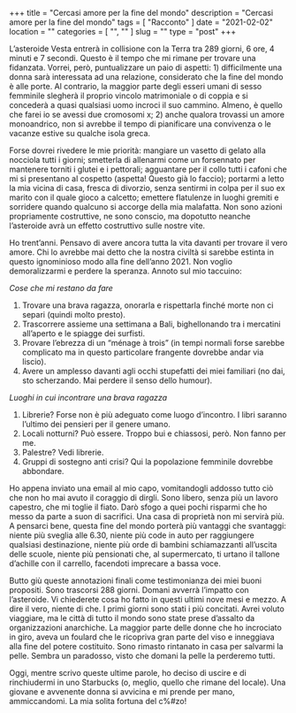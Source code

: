 +++
title = "Cercasi amore per la fine del mondo"
description = "Cercasi amore per la fine del mondo"
tags = [ "Racconto" ]
date = "2021-02-02"
location = ""
categories = [
  "",
  ""
]
slug = ""
type = "post"
+++

L’asteroide Vesta entrerà in collisione con la Terra tra 289 giorni, 6 ore, 4 minuti e 7 secondi. Questo è il tempo che mi rimane per trovare una fidanzata. Vorrei, però, puntualizzare un paio di aspetti: 1) difficilmente una donna sarà interessata ad una relazione, considerato che la fine del mondo è alle porte. Al contrario, la maggior parte degli esseri umani di sesso femminile slegherà il proprio vincolo matrimoniale o di coppia e si concederà a quasi qualsiasi uomo incroci il suo cammino. Almeno, è quello che farei io se avessi due cromosomi x; 2) anche qualora trovassi un amore monoandrico, non si avrebbe il tempo di pianificare una convivenza o le vacanze estive su qualche isola greca.

Forse dovrei rivedere le mie priorità: mangiare un vasetto di gelato alla nocciola tutti i giorni; smetterla di allenarmi come un forsennato per mantenere torniti i glutei e i pettorali; agguantare per il collo tutti i cafoni che mi si presentano al cospetto (aspetta! Questo già lo faccio); portarmi a letto la mia vicina di casa, fresca di divorzio, senza sentirmi in colpa per il suo ex marito con il quale gioco a calcetto; emettere flatulenze in luoghi gremiti e sorridere quando qualcuno si accorge della mia malafatta. Non sono azioni propriamente costruttive, ne sono conscio, ma dopotutto neanche l’asteroide avrà un effetto costruttivo sulle nostre vite. 

Ho trent’anni. Pensavo di avere ancora tutta la vita davanti per trovare il vero amore. Chi lo avrebbe mai detto che la nostra civiltà si sarebbe  estinta in questo ignominioso modo alla fine dell’anno 2021. Non voglio demoralizzarmi e perdere la speranza. Annoto sul mio taccuino:

*Cose che mi restano da fare*
1.  Trovare una brava ragazza, onorarla e rispettarla finché morte non ci separi (quindi molto presto).
2.  Trascorrere assieme una settimana a Bali, bighellonando tra i mercatini all’aperto e le spiagge dei surfisti.
3.  Provare l’ebrezza di un “ménage à trois” (in tempi normali forse sarebbe complicato ma in questo particolare frangente dovrebbe andar via liscio).
4.  Avere un amplesso davanti agli occhi stupefatti dei miei familiari (no dai, sto scherzando. Mai perdere il senso dello humour).

*Luoghi in cui incontrare una brava ragazza*
1. Librerie? Forse non è più adeguato come luogo d’incontro. I libri saranno l’ultimo dei pensieri per il genere umano.
2. Locali notturni? Può essere. Troppo bui e chiassosi, però. Non fanno per me.
3. Palestre? Vedi librerie.
4. Gruppi di sostegno anti crisi? Qui la popolazione femminile dovrebbe abbondare. 

Ho appena inviato una email al mio capo, vomitandogli addosso tutto ciò che non ho mai avuto il coraggio di dirgli. Sono libero, senza più un lavoro capestro, che mi toglie il fiato. Darò sfogo a quei pochi risparmi che ho messo da parte a suon di sacrifici. Una casa di proprietà non mi servirà più. A pensarci bene, questa fine del mondo porterà più vantaggi che svantaggi: niente più sveglia alle 6.30, niente più code in auto per raggiungere qualsiasi destinazione, niente più orde di bambini schiamazzanti all’uscita delle scuole, niente più pensionati che, al supermercato, ti urtano il tallone d’achille con il carrello, facendoti imprecare a bassa voce. 

Butto giù queste annotazioni finali come testimonianza dei miei buoni propositi. Sono trascorsi 288 giorni. Domani avverrà l’impatto con l’asteroide. Vi chiederete cosa ho fatto in questi ultimi nove mesi e mezzo. 
A dire il vero, niente di che. I primi giorni sono stati i più concitati.  Avrei voluto viaggiare, ma le città di tutto il mondo sono state prese d’assalto da organizzazioni anarchiche. La maggior parte delle donne che ho incrociato in giro, aveva un foulard che le ricopriva gran parte del viso e inneggiava alla fine del potere costituito. Sono rimasto rintanato in casa per salvarmi la pelle. Sembra un paradosso, visto che domani la pelle la perderemo tutti.
 
Oggi, mentre scrivo queste ultime parole, ho deciso di uscire e di rinchiudermi in uno Starbucks (o, meglio, quello che rimane del locale). Una giovane e avvenente donna si avvicina e mi prende per mano, ammiccandomi. La mia solita fortuna del c%#zo!

